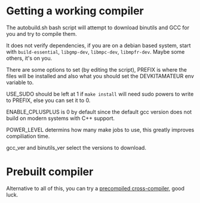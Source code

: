 # Getting a working compiler

The autobuild.sh bash script will attempt to download binutils and GCC for you and try to compile them.

It does not verify dependencies, if you are on a debian based system, start with `build-essential`, `libgmp-dev`, `libmpc-dev`, `libmpfr-dev`. Maybe some others, it's on you.

There are some options to set (by editing the script), PREFIX is where the files will be installed and also what you should set the DEVKITAMATEUR env variable to.

USE\_SUDO should be left at 1 if `make install` will need sudo powers to write to PREFIX, else you can set it to 0.

ENABLE\_CPLUSPLUS is 0 by default since the default gcc version does not build on modern systems with C++ support.

POWER\_LEVEL determins how many make jobs to use, this greatly improves compiliation time.

gcc\_ver and binutils\_ver select the versions to download.

# Prebuilt compiler

Alternative to all of this, you can try a [precompiled cross-compiler](http://gh.andrewtech.net/assets/static/ppc-cross.tar.7z), good luck.
